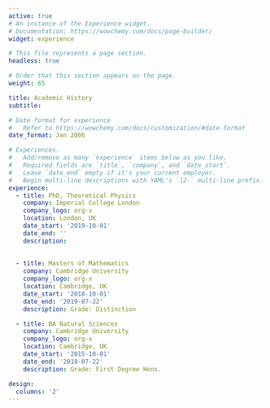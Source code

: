 ```yaml
---
active: true
# An instance of the Experience widget.
# Documentation: https://wowchemy.com/docs/page-builder/
widget: experience

# This file represents a page section.
headless: true

# Order that this section appears on the page.
weight: 65

title: Academic History
subtitle:

# Date format for experience
#   Refer to https://wowchemy.com/docs/customization/#date-format
date_format: Jan 2006

# Experiences.
#   Add/remove as many `experience` items below as you like.
#   Required fields are `title`, `company`, and `date_start`.
#   Leave `date_end` empty if it's your current employer.
#   Begin multi-line descriptions with YAML's `|2-` multi-line prefix.
experience:
  - title: PhD, Theoretical Physics
    company: Imperial College London
    company_logo: org-x
    location: London, UK
    date_start: '2019-10-01'
    date_end: ''
    description: 
    
    
  - title: Masters of Mathematics
    company: Cambridge University
    company_logo: org-x
    location: Cambridge, UK
    date_start: '2018-10-01'
    date_end: '2019-07-22'
    description: Grade: Distinction

  - title: BA Natural Sciences
    company: Cambridge University
    company_logo: org-x
    location: Cambridge, UK
    date_start: '2015-10-01'
    date_end: '2018-07-22'
    description: Grade: First Degree Hons.

design:
  columns: '2'
---
```

